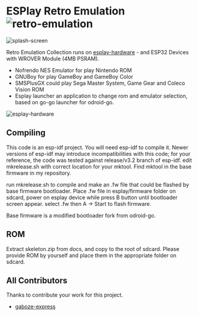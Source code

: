 # ESPlay Retro Emulation  ![retro-emulation](https://raw.githubusercontent.com/pebri86/esplay-retro-emulation/master/docs/retro_emulation.png)
![splash-screen](https://raw.githubusercontent.com/pebri86/esplay-retro-emulation/master/docs/esplay-emu_logo.png)

Retro Emulation Collection runs on [esplay-hardware] - and ESP32 Devices with WROVER Module (4MB PSRAM). 
- Nofrendo NES Emulator for play Nintendo ROM
- GNUBoy for play GameBoy and GameBoy Color
- SMSPlusGX could play Sega Master System, Game Gear and Coleco Vision ROM
- Esplay launcher an application to change rom and emulator selection, based on go-go launcher for odroid-go.

![esplay-hardware](https://raw.githubusercontent.com/pebri86/esplay-retro-emulation/master/docs/esplay-retro.png)

[esplay-hardware]: https://github.com/pebri86/esplay-hardware

Compiling
---------

This code is an esp-idf project. You will need esp-idf to compile it. Newer versions of esp-idf may introduce incompatibilities with this code;
for your reference, the code was tested against release/v3.2 branch of esp-idf.
edit mkrelease.sh with correct location for your mktool.
Find mktool in the base firmware in my repository.

run mkrelease.sh to compile and make an .fw file that could be flashed by base firmware bootloader. Place .fw file in esplay/firmware folder on sdcard, power on esplay device while press B button until bootloader screen appear. select .fw then A -> Start to flash firmware.

Base firmware is a modified bootloader fork from odroid-go. 

ROM
--- 
Extract skeleton.zip from docs, and copy to the root of sdcard. Please provide ROM by yourself and place them in the appropriate folder on sdcard.

All Contributors
------------
Thanks to contribute your work for this project. 
- [gaboze-express]


[gaboze-express]:https://github.com/gaboze-express

